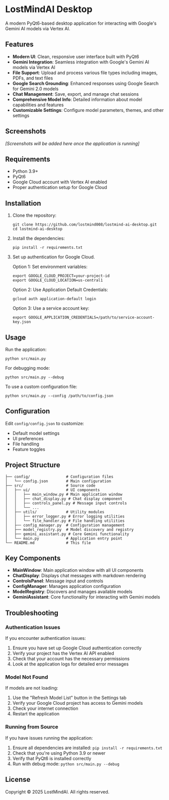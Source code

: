 # LostMindAI Desktop

A modern PyQt6-based desktop application for interacting with Google's Gemini AI models via Vertex AI.

## Features

- **Modern UI**: Clean, responsive user interface built with PyQt6
- **Gemini Integration**: Seamless integration with Google's Gemini AI models via Vertex AI
- **File Support**: Upload and process various file types including images, PDFs, and text files
- **Google Search Grounding**: Enhanced responses using Google Search for Gemini 2.0 models
- **Chat Management**: Save, export, and manage chat sessions
- **Comprehensive Model Info**: Detailed information about model capabilities and features
- **Customizable Settings**: Configure model parameters, themes, and other settings

## Screenshots

*[Screenshots will be added here once the application is running]*

## Requirements

- Python 3.9+
- PyQt6
- Google Cloud account with Vertex AI enabled
- Proper authentication setup for Google Cloud

## Installation

1. Clone the repository:
   ```
   git clone https://github.com/lostmind008/lostmind-ai-desktop.git
   cd lostmind-ai-desktop
   ```

2. Install the dependencies:
   ```
   pip install -r requirements.txt
   ```

3. Set up authentication for Google Cloud.
   
   Option 1: Set environment variables:
   ```
   export GOOGLE_CLOUD_PROJECT=your-project-id
   export GOOGLE_CLOUD_LOCATION=us-central1
   ```
   
   Option 2: Use Application Default Credentials:
   ```
   gcloud auth application-default login
   ```
   
   Option 3: Use a service account key:
   ```
   export GOOGLE_APPLICATION_CREDENTIALS=/path/to/service-account-key.json
   ```

## Usage

Run the application:
```
python src/main.py
```

For debugging mode:
```
python src/main.py --debug
```

To use a custom configuration file:
```
python src/main.py --config /path/to/config.json
```

## Configuration

Edit `config/config.json` to customize:
- Default model settings
- UI preferences
- File handling
- Feature toggles

## Project Structure

```
├── config/                # Configuration files
│   └── config.json        # Main configuration
├── src/                   # Source code
│   ├── ui/                # UI components
│   │   ├── main_window.py # Main application window
│   │   ├── chat_display.py # Chat display component
│   │   ├── controls_panel.py # Message input controls
│   │   └── ...
│   ├── utils/             # Utility modules
│   │   ├── error_logger.py # Error logging utilities
│   │   └── file_handler.py # File handling utilities
│   ├── config_manager.py  # Configuration management
│   ├── model_registry.py  # Model discovery and registry
│   ├── gemini_assistant.py # Core Gemini functionality
│   └── main.py            # Application entry point
└── README.md              # This file
```

## Key Components

- **MainWindow**: Main application window with all UI components
- **ChatDisplay**: Displays chat messages with markdown rendering
- **ControlsPanel**: Message input and controls
- **ConfigManager**: Manages application configuration
- **ModelRegistry**: Discovers and manages available models
- **GeminiAssistant**: Core functionality for interacting with Gemini models

## Troubleshooting

### Authentication Issues

If you encounter authentication issues:

1. Ensure you have set up Google Cloud authentication correctly
2. Verify your project has the Vertex AI API enabled
3. Check that your account has the necessary permissions
4. Look at the application logs for detailed error messages

### Model Not Found

If models are not loading:

1. Use the "Refresh Model List" button in the Settings tab
2. Verify your Google Cloud project has access to Gemini models
3. Check your internet connection
4. Restart the application

### Running from Source

If you have issues running the application:

1. Ensure all dependencies are installed: `pip install -r requirements.txt`
2. Check that you're using Python 3.9 or newer
3. Verify that PyQt6 is installed correctly
4. Run with debug mode: `python src/main.py --debug`

## License

Copyright © 2025 LostMindAI. All rights reserved.
